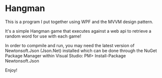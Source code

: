 # Hangman
This is a program I put together using WPF and the MVVM design pattern.

It's a simple Hangman game that executes against a web api to retrieve a random word for use with each game!

In order to compmile and run, you may need the latest version of Newtonsoft.Json (Json.Net) installed which can be done through the NuGet Package Manager within Visual Studio: PM> Install-Package Newtonsoft.Json

Enjoy!
